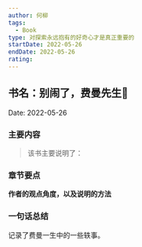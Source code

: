 ```yaml
---
author: 何柳
tags:
  - Book
type: 对探索永远抱有的好奇心才是真正重要的
startDate: 2022-05-26
endDate: 2022-05-26
rating: 
---
```


## 书名：别闹了，费曼先生📖
 
Date: 2022-05-26 

### 主要内容
> 该书主要说明了：


### 章节要点
**作者的观点角度，以及说明的方法**


### 一句话总结
记录了费曼一生中的一些轶事。


